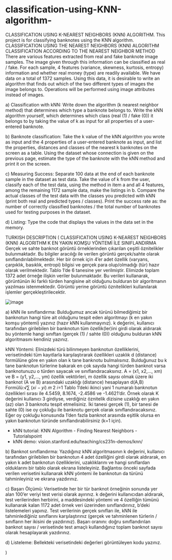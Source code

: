 # classification-using-KNN-algorithm-
 CLASSIFICATION USING K-NEAREST NEIGHBORS (KNN) ALGORITHM. This project is for classifying banknotes using the KNN algorithm.  
 CLASSIFICATION USING THE NEAREST NEIGHBORS (KNN) ALGORITHM CLASSIFICATION ACCORDING TO THE NEAREST NEIGHBOR METHOD
There are various features extracted from real and fake banknote image samples. The image given through this information can be classified as real / fake. For each sample, 4 features (variance, skewness, kurtosis, entropy) information and whether real money (type) are readily available. We have data on a total of 1372 samples. Using this data, it is desirable to write an algorithm that finds out which of the two different types of images the image belongs to. Operations will be performed using image attributes instead of images.

a) Classification with kNN: Write down the algorithm (k nearest neighbor method) that determines which type a banknote belongs to. Write the kNN algorithm yourself, which determines which class (real (1) / fake (0)) it belongs to by taking the value of k as input for all properties of a user-entered banknote.

b) Banknote classification: Take the k value of the kNN algorithm you wrote as input and the 4 properties of a user-entered banknote as input, and list the properties, distances and classes of the nearest k banknotes on the screen as a table. Using the dataset whose connection is given on the previous page, estimate the type of the banknote with the kNN method and print it on the screen.

c) Measuring Success: Separate 100 data at the end of each banknote sample in the dataset as test data. Take the value of k from the user, classify each of the test data, using the method in item a and all 4 features, among the remaining 1172 sample data, make the listings in b. Compare the actual classes of the test data with the classes you predicted with kNN (print both real and predicted types / classes). Print the success rate as: the number of correctly classified banknotes / the total number of banknotes used for testing purposes in the dataset.

d) Listing: Type the code that displays the values in the data set in the memory.



TURKISH DESCRIPTION (
CLASSIFICATION USING K-NEAREST NEIGHBORS (KNN) ALGORITHM 
K EN YAKIN KOMŞU YÖNTEMİ İLE SINIFLANDIRMA 
Gerçek ve sahte banknot görüntü örneklerinden çıkarılan çeşitli öznitelikler bulunmaktadır. Bu 
bilgiler aracılığı ile verilen görüntü gerçek/sahte olarak sınıflandırılabilmektedir. Her bir örnek 
için 4’er adet özellik (varyans, çarpıklık, basıklık, entropi) bilgisi ve gerçek para olup/olmadığı 
(tür) hazır olarak verilmektedir. Tablo 1’de 6 tanesine yer verilmiştir. Elimizde toplam 1372 
adet örneğe ilişkin veriler bulunmaktadır. Bu verileri kullanarak, görüntünün iki farklı türden 
hangisine ait olduğunu bulduran bir algoritmanın yazılması istenmektedir. Görüntü yerine 
görüntü öznitelikleri kullanılarak işlemler gerçekleştirilecektir.

![image](https://user-images.githubusercontent.com/44711182/110475154-93330480-80f1-11eb-8d43-c98b8263218f.png)

a) kNN ile sınıflandırma: Bulduğumuz ancak türünü bilmediğimiz bir banknotun hangi türe 
ait olduğunu tespit eden algoritmayı (k en yakın komşu yöntemi) yazınız (hazır kNN
kullanmayınız). k değerini, kullanıcı tarafından girilebilen bir banknotun tüm özellik(ler)ini 
girdi olarak aldırarak bu yöntemle hangi sınıftan (gerçek (1) / sahte (0)) olduğunu bulduran 
kNN algoritmasını kendiniz yazınız.

kNN Yöntemi: 
Elinizdeki türü bilinmeyen banknotun özelliklerini, verisetindeki tüm kayıtlarla karşılaştırarak 
özellikleri uzaklık d (distance) formülüne göre en yakın olan k tane banknotu bulmalısınız. 
Bulduğunuz bu k tane banknotun türlerine bakarak en çok sayıda hangi türden banknot varsa 
banknotunuzu o türden sayacak ve sınıflandıracaksınız. 
A = (x1, x2,…, xm) ve B = (y1, y2,…, ym) özellik vektörleri, m özellik sayısı olmak üzere iki 
banknot (A ve B) arasındaki uzaklığı (distance) hesaplayan d(A,B) Formülü:√∑ (𝑥𝑖 − 𝑦𝑖)
𝑚 2
𝑖=1
Tablo 1’deki ikinci yani 1 numaralı banknotun özellikleri sırası ile 4.5459, 8.1674, -2.4586 ve 
-1.4621‘dir. 
Örnek olarak K değerini kullanıcı 3 girdiyse, verdiğiniz öznitelik dizisine uzaklığı en yakın (az) 
olan 3 banknotu tespit etmelisiniz. İki tanesi gerçek (1), bir tanesi de sahte (0) ise oy çokluğu 
ile banknotu gerçek olarak sınıflandıracaksınız. Eğer oy çokluğu konusunda 1’den fazla 
banknot arasında eşitlik olursa en yakın banknotun türünde sınıflandırabilirsiniz (k=1 için). 
* kNN tutorial: KNN Algorithm - Finding Nearest Neighbors - Tutorialspoint
* kNN demo: vision.stanford.edu/teaching/cs231n-demos/knn/

b) Banknot sınıflandırma: Yazdığınız kNN algoritmasının k değerini, kullanıcı tarafından 
girilebilen bir banknotun 4 adet özelliğini girdi olarak aldırarak, en yakın k adet banknotun 
özelliklerini, uzaklıklarını ve hangi sınıflardan olduklarını bir tablo olarak ekrana 
listeleyiniz. Bağlantısı önceki sayfada verilen verisetini kullanarak kNN yöntemi ile 
banknotun da türünü tahminleyiniz ve ekrana yazdırınız.

c) Başarı Ölçümü: Verisetinde her bir tür banknot örneğinin sonunda yer alan 100’er veriyi 
test verisi olarak ayırınız. k değerini kullanıcıdan aldırarak, test verilerinden herbirini, a 
maddesindeki yöntemi ve 4 özelliğin tümünü kullanarak kalan 1172 adet örnek veri üzerinden 
sınıflandırınız, b’deki listelemeleri yapınız. Test verilerinin gerçek sınıfları ile, kNN ile 
tahminlediğiniz sınıflarını karşılaştırınız (gerçek ve tahminlenen türlerin / sınıfların her ikisini 
de yazdırınız). Başarı oranını: doğru sınıflandırılan banknot sayısı / verisetinde test amaçlı kullandığınız toplam banknot 
sayısı olarak hesaplayarak yazdırınız.

d) Listeleme: Bellekteki verisetindeki değerleri görüntüleyen kodu yazınız. 

)
